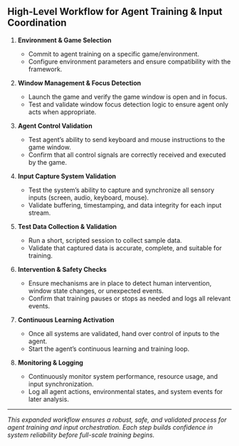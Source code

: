 ## High-Level Workflow for Agent Training & Input Coordination

1. **Environment & Game Selection**
   - Commit to agent training on a specific game/environment.
   - Configure environment parameters and ensure compatibility with the framework.

2. **Window Management & Focus Detection**
   - Launch the game and verify the game window is open and in focus.
   - Test and validate window focus detection logic to ensure agent only acts when appropriate.

3. **Agent Control Validation**
   - Test agent’s ability to send keyboard and mouse instructions to the game window.
   - Confirm that all control signals are correctly received and executed by the game.

4. **Input Capture System Validation**
   - Test the system’s ability to capture and synchronize all sensory inputs (screen, audio, keyboard, mouse).
   - Validate buffering, timestamping, and data integrity for each input stream.

5. **Test Data Collection & Validation**
   - Run a short, scripted session to collect sample data.
   - Validate that captured data is accurate, complete, and suitable for training.

6. **Intervention & Safety Checks**
   - Ensure mechanisms are in place to detect human intervention, window state changes, or unexpected events.
   - Confirm that training pauses or stops as needed and logs all relevant events.

7. **Continuous Learning Activation**
   - Once all systems are validated, hand over control of inputs to the agent.
   - Start the agent’s continuous learning and training loop.

8. **Monitoring & Logging**
   - Continuously monitor system performance, resource usage, and input synchronization.
   - Log all agent actions, environmental states, and system events for later analysis.

---

*This expanded workflow ensures a robust, safe, and validated process for agent training and input orchestration. Each step builds confidence in system reliability before full-scale training begins.*